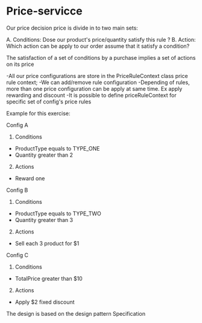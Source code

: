 # Price-servicce

Our price decision price is divide in to two main sets:

A. Conditions: Dose our product's price/quantity satisfy this rule ?
B. Action: Which action can be apply to our order assume that it satisfy a condition? 

The satisfaction of a set of conditions by a purchase implies a set of actions on its price

-All our price configurations are store in the PriceRuleContext class  price rule context;
-We can add/remove rule configuration
-Depending of rules, more than one price configuration can be apply at same time. Ex apply rewarding and discount
-It is possible to define priceRuleContext for specific set of config's price rules

Example for this exercise:

Config A
 1. Conditions
   - ProductType equals to TYPE_ONE
   - Quantity greater than 2
 2. Actions
   - Reward one


Config B
 1. Conditions
  - ProductType equals to TYPE_TWO
  - Quantity greater than 3
 2. Actions
  - Sell each 3 product for $1


Config C
 1. Conditions
  - TotalPrice greater than $10
 2. Actions
  - Apply $2 fixed discount
  
The design is based on the design pattern Specification  
